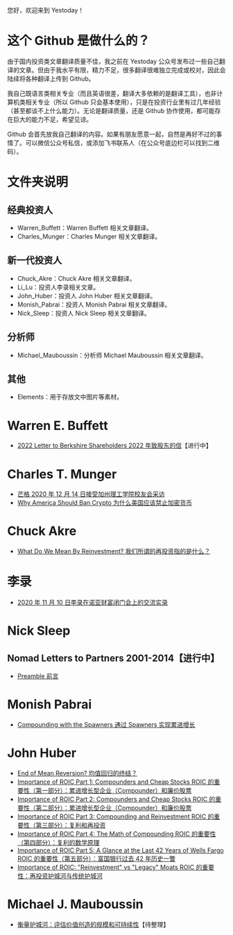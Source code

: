 您好，欢迎来到 Yestoday！

# 这个 Github 是做什么的？

由于国内投资类文章翻译质量不佳，我之前在 Yestoday 公众号发布过一些自己翻译的文章。但由于我水平有限，精力不足，很多翻译很难独立完成或校对，因此会陆续将各种翻译上传到 Github。

我自己既语言类相关专业（而且英语很差，翻译大多依赖的是翻译工具），也非计算机类相关专业（所以 Github 只会基本使用），只是在投资行业里有过几年经验（甚至都谈不上什么能力）。无论是翻译质量，还是 Github 协作使用，都可能存在巨大的能力不足，希望见谅。

Github 会首先放我自己翻译的内容。如果有朋友愿意一起，自然是再好不过的事情了。可以微信公众号私信，或添加飞书联系人（在公众号底边栏可以找到二维码）。

# 文件夹说明

## 经典投资人

- Warren_Buffett：Warren Buffett 相关文章翻译。
- Charles_Munger：Charles Munger 相关文章翻译。

## 新一代投资人

- Chuck_Akre：Chuck Akre 相关文章翻译。
- Li_Lu：投资人李录相关文章。
- John_Huber：投资人 John Huber 相关文章翻译。
- Monish_Pabrai：投资人 Monish Pabrai 相关文章翻译。
- Nick_Sleep：投资人 Nick Sleep 相关文章翻译。

## 分析师

- Michael_Mauboussin：分析师 Michael Mauboussin 相关文章翻译。

## 其他

- Elements：用于存放文中图片等素材。

# Warren E. Buffett

- [2022 Letter to Berkshire Shareholders 2022 年致股东的信](https://github.com/pzponge/Yestoday/blob/main/Warren_Buffett/2022_Letter_to_Berkshire_Shareholders.md)【进行中】

# Charles T. Munger

- [芒格 2020 年 12 月 14 日接受加州理工学院校友会采访](https://github.com/pzponge/Yestoday/blob/main/Charles_Munger/%E8%8A%92%E6%A0%BC%202020%20%E5%B9%B4%2012%20%E6%9C%88%2014%20%E6%97%A5%E6%8E%A5%E5%8F%97%E5%8A%A0%E5%B7%9E%E7%90%86%E5%B7%A5%E5%AD%A6%E9%99%A2%E6%A0%A1%E5%8F%8B%E4%BC%9A%E9%87%87%E8%AE%BF.md)
- [Why America Should Ban Crypto 为什么美国应该禁止加密货币](https://github.com/pzponge/Yestoday/blob/main/Charles_Munger/Why_America_Should_Ban_Crypto.md)

# Chuck Akre

- [What Do We Mean By Reinvestment? 我们所谓的再投资指的是什么？](https://github.com/pzponge/Yestoday/blob/main/Chuck_Akre/What_Do_We_Mean_By_Reinvestment.md)

# 李录

- [2020 年 11 月 10 日李录在诺亚财富闭门会上的交流实录](https://github.com/pzponge/Yestoday/blob/main/Li_Lu/2020%20%E5%B9%B4%2011%20%E6%9C%88%2010%20%E6%97%A5%E6%9D%8E%E5%BD%95%E5%9C%A8%E8%AF%BA%E4%BA%9A%E8%B4%A2%E5%AF%8C%E9%97%AD%E9%97%A8%E4%BC%9A%E4%B8%8A%E7%9A%84%E4%BA%A4%E6%B5%81%E5%AE%9E%E5%BD%95.md)

# Nick Sleep

## Nomad Letters to Partners 2001-2014【进行中】

- [Preamble 前言](https://github.com/pzponge/Yestoday/blob/main/Nick_Sleep/Nomad_Letters_to_Partners_2001-2014/Preamble.md)

# Monish Pabrai

- [Compounding with the Spawners 通过 Spawners 实现累进增长](https://github.com/pzponge/Yestoday/blob/main/Monish_Pabrai/Compounding_with_the_Spawners.md)

# John Huber

- [End of Mean Reversion? 均值回归的终结？](https://github.com/pzponge/Yestoday/blob/main/John_Huber/End_of_Mean_Reversion.md)
- [Importance of ROIC Part 1: Compounders and Cheap Stocks ROIC 的重要性（第一部分）：累进增长型企业（Compounder）和廉价股票](https://github.com/pzponge/Yestoday/blob/main/John_Huber/Importance_of_ROIC_Part_1.md)
- [Importance of ROIC Part 2: Compounders and Cheap Stocks ROIC 的重要性（第二部分）：累进增长型企业（Compounder）和廉价股票](https://github.com/pzponge/Yestoday/blob/main/John_Huber/Importance_of_ROIC_Part_2.md)
- [Importance of ROIC Part 3: Compounding and Reinvestment ROIC 的重要性（第三部分）：复利和再投资](https://github.com/pzponge/Yestoday/blob/main/John_Huber/Importance_of_ROIC_Part_3.md)
- [Importance of ROIC Part 4: The Math of Compounding ROIC 的重要性（第四部分）：复利的数学原理](https://github.com/pzponge/Yestoday/blob/main/John_Huber/Importance_of_ROIC_Part_4.md)
- [Importance of ROIC Part 5: A Glance at the Last 42 Years of Wells Fargo ROIC 的重要性（第五部分）：富国银行过去 42 年历史一瞥](https://github.com/pzponge/Yestoday/blob/main/John_Huber/Importance_of_ROIC_Part_5.md)
- [Importance of ROIC: "Reinvestment" vs "Legacy" Moats ROIC 的重要性：再投资护城河与传统护城河](https://github.com/pzponge/Yestoday/blob/main/John_Huber/Importance_of_ROIC_Reinvestment_vs_Legacy_Moats.md)

# Michael J. Mauboussin

- [衡量护城河：评估价值创造的规模和可持续性](https://github.com/pzponge/Yestoday/blob/main/Michael_Mauboussin/%E8%A1%A1%E9%87%8F%E6%8A%A4%E5%9F%8E%E6%B2%B3%EF%BC%9A%E8%AF%84%E4%BC%B0%E4%BB%B7%E5%80%BC%E5%88%9B%E9%80%A0%E7%9A%84%E8%A7%84%E6%A8%A1%E5%92%8C%E5%8F%AF%E6%8C%81%E7%BB%AD%E6%80%A7.md)【待整理】
